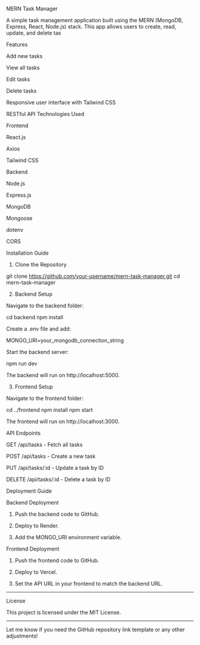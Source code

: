 
MERN Task Manager

A simple task management application built using the MERN (MongoDB, Express, React, Node.js) stack. This app allows users to create, read, update, and delete tas

Features

Add new tasks

View all tasks

Edit tasks

Delete tasks

Responsive user interface with Tailwind CSS

RESTful API
Technologies Used

Frontend

React.js

Axios

Tailwind CSS


Backend

Node.js

Express.js

MongoDB

Mongoose

dotenv

CORS


Installation Guide

1. Clone the Repository

git clone https://github.com/your-username/mern-task-manager.git
cd mern-task-manager

2. Backend Setup

Navigate to the backend folder:

cd backend
npm install

Create a .env file and add:

MONGO_URI=your_mongodb_connection_string

Start the backend server:

npm run dev

The backend will run on http://localhost:5000.

3. Frontend Setup

Navigate to the frontend folder:

cd ../frontend
npm install
npm start

The frontend will run on http://localhost:3000.

API Endpoints

GET /api/tasks - Fetch all tasks

POST /api/tasks - Create a new task

PUT /api/tasks/:id - Update a task by ID

DELETE /api/tasks/:id - Delete a task by ID



Deployment Guide

Backend Deployment

1. Push the backend code to GitHub.


2. Deploy to Render.


3. Add the MONGO_URI environment variable.



Frontend Deployment

1. Push the frontend code to GitHub.


2. Deploy to Vercel.


3. Set the API URL in your frontend to match the backend URL.




---

License

This project is licensed under the MIT License.


---

Let me know if you need the GitHub repository link template or any other adjustments!

